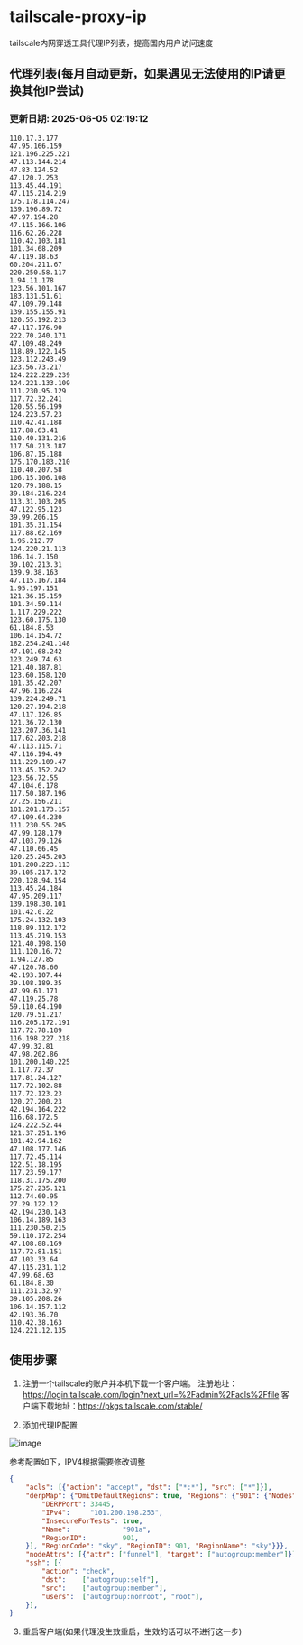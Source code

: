 # tailscale-proxy-ip
tailscale内网穿透工具代理IP列表，提高国内用户访问速度


## 代理列表(每月自动更新，如果遇见无法使用的IP请更换其他IP尝试)
<!-- BLOG_START -->
### 更新日期: 2025-06-05 02:19:12
```
110.17.3.177
47.95.166.159
121.196.225.221
47.113.144.214
47.83.124.52
47.120.7.253
113.45.44.191
47.115.214.219
175.178.114.247
139.196.89.72
47.97.194.28
47.115.166.106
116.62.26.228
110.42.103.181
101.34.68.209
47.119.18.63
60.204.211.67
220.250.58.117
1.94.11.178
123.56.101.167
183.131.51.61
47.109.79.148
139.155.155.91
120.55.192.213
47.117.176.90
222.70.240.171
47.109.48.249
118.89.122.145
123.112.243.49
123.56.73.217
124.222.229.239
124.221.133.109
111.230.95.129
117.72.32.241
120.55.56.199
124.223.57.23
110.42.41.188
117.88.63.41
110.40.131.216
117.50.213.187
106.87.15.188
175.170.183.210
110.40.207.58
106.15.106.108
120.79.188.15
39.184.216.224
113.31.103.205
47.122.95.123
39.99.206.15
101.35.31.154
117.88.62.169
1.95.212.77
124.220.21.113
106.14.7.150
39.102.213.31
139.9.38.163
47.115.167.184
1.95.197.151
121.36.15.159
101.34.59.114
1.117.229.222
123.60.175.130
61.184.8.53
106.14.154.72
182.254.241.148
47.101.68.242
123.249.74.63
121.40.187.81
123.60.158.120
101.35.42.207
47.96.116.224
139.224.249.71
120.27.194.218
47.117.126.85
121.36.72.130
123.207.36.141
117.62.203.218
47.113.115.71
47.116.194.49
111.229.109.47
113.45.152.242
123.56.72.55
47.104.6.178
117.50.187.196
27.25.156.211
101.201.173.157
47.109.64.230
111.230.55.205
47.99.128.179
47.103.79.126
47.110.66.45
120.25.245.203
101.200.223.113
39.105.217.172
220.128.94.154
113.45.24.184
47.95.209.117
139.198.30.101
101.42.0.22
175.24.132.103
118.89.112.172
113.45.219.153
121.40.198.150
111.120.16.72
1.94.127.85
47.120.78.60
42.193.107.44
39.108.189.35
47.99.61.171
47.119.25.78
59.110.64.190
120.79.51.217
116.205.172.191
117.72.78.189
116.198.227.218
47.99.32.81
47.98.202.86
101.200.140.225
1.117.72.37
117.81.24.127
117.72.102.88
117.72.123.23
120.27.200.23
42.194.164.222
116.68.172.5
124.222.52.44
121.37.251.196
101.42.94.162
47.108.177.146
117.72.45.114
122.51.18.195
117.23.59.177
118.31.175.200
175.27.235.121
112.74.60.95
27.29.122.12
42.194.230.143
106.14.189.163
111.230.50.215
59.110.172.254
47.108.88.169
117.72.81.151
47.103.33.64
47.115.231.112
47.99.68.63
61.184.8.30
111.231.32.97
39.105.208.26
106.14.157.112
42.193.36.70
110.42.38.163
124.221.12.135

```
<!-- BLOG_END -->

## 使用步骤

1. 注册一个tailscale的账户并本机下载一个客户端。
注册地址：https://login.tailscale.com/login?next_url=%2Fadmin%2Facls%2Ffile
客户端下载地址：https://pkgs.tailscale.com/stable/

3. 添加代理IP配置

![image](https://github.com/sky984-11/tailscale-proxy-ip/assets/58068214/96042857-0019-4f58-baa7-e8e34b72974a)

参考配置如下，IPV4根据需要修改调整
```json
{
	"acls": [{"action": "accept", "dst": ["*:*"], "src": ["*"]}],
	"derpMap": {"OmitDefaultRegions": true, "Regions": {"901": {"Nodes": [{
		"DERPPort": 33445,
		"IPv4":     "101.200.198.253",
		"InsecureForTests": true,
		"Name":             "901a",
		"RegionID":         901,
	}], "RegionCode": "sky", "RegionID": 901, "RegionName": "sky"}}},
	"nodeAttrs": [{"attr": ["funnel"], "target": ["autogroup:member"]}],
	"ssh": [{
		"action": "check",
		"dst":    ["autogroup:self"],
		"src":    ["autogroup:member"],
		"users":  ["autogroup:nonroot", "root"],
	}],
}


```

3. 重启客户端(如果代理没生效重启，生效的话可以不进行这一步)



  
